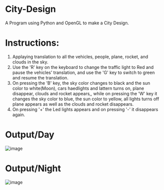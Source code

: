 # City-Design
A Program using Python and OpenGL to make a City Design.

# Instructions:
1. Applaying translation to all the vehicles, people, plane, rocket, and clouds in the sky.
2. Use the 'R' key on the keyboard to change the traffic light to Red and pause the vehicles' translation, and use the 'G' key to switch to green and resume the translation.
3. On pressing the 'B' key, the sky color changes to black and the sun color to white(Moon), cars haedlights and lattern turns on, plane disappear, clouds and rocket appears,, while on pressing the 'W' key it changes the sky color to blue, the sun color to yellow, all lights turns off plane appears as well as the clouds and rocket disappears.
4. On pressing '+' the Led lights appears and on pressing '-' it disappears again.

# Output/Day
![image](https://github.com/3bdallaaa/City-Design/assets/118936824/2afdd72b-be82-4033-ac3b-092b93084aae)

# Output/Night
![image](https://github.com/3bdallaaa/City-Design/assets/118936824/f18d777f-f3b1-42d3-b83a-57ee9f8b3d92)
